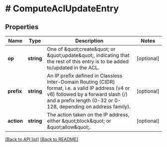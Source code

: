 # # ComputeAclUpdateEntry

## Properties

Name | Type | Description | Notes
------------ | ------------- | ------------- | -------------
**op** | **string** | One of \&quot;create\&quot; or \&quot;update\&quot;, indicating that the rest of this entry is to be added to/updated in the ACL. | [optional] 
**prefix** | **string** | An IP prefix defined in Classless Inter-Domain Routing (CIDR) format, i.e. a valid IP address (v4 or v6) followed by a forward slash (/) and a prefix length (0-32 or 0-128, depending on address family). | [optional] 
**action** | **string** | The action taken on the IP address, either \&quot;block\&quot; or \&quot;allow\&quot;. | [optional] 


[[Back to API list]](../../README.md#endpoints) [[Back to README]](../../README.md)
